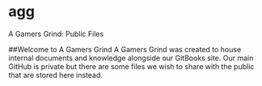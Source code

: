 # agg
A Gamers Grind: Public Files

##Welcome to A Gamers Grind
A Gamers Grind was created to house internal documents and knowledge alongside our GitBooks site.
Our main GitHub is private but there are some files we wish to share with the public that are stored here instead.
